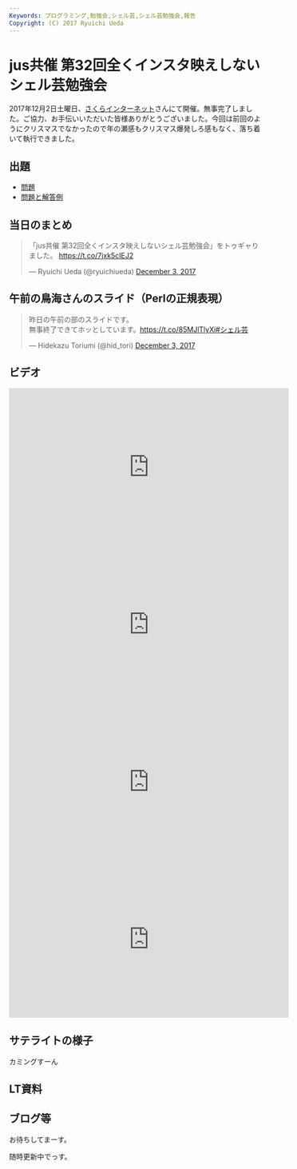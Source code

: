 ```yaml
---
Keywords: プログラミング,勉強会,シェル芸,シェル芸勉強会,報告
Copyright: (C) 2017 Ryuichi Ueda
---
```


# jus共催 第32回全くインスタ映えしないシェル芸勉強会

2017年12月2日土曜日、[さくらインターネット](https://www.sakura.ad.jp/)さんにて開催。無事完了しました。ご協力、お手伝いいただいた皆様ありがとうございました。今回は前回のようにクリスマスでなかったので年の瀬感もクリスマス爆発しろ感もなく、落ち着いて執行できました。

## 出題

* [問題](/?post=20171202_shellgei_31)
* [問題と解答例](/?post=20171202_shellgei_31_q)

## 当日のまとめ

<blockquote class="twitter-tweet" data-partner="tweetdeck"><p lang="ja" dir="ltr">「jus共催 第32回全くインスタ映えしないシェル芸勉強会」をトゥギャりました。 <a href="https://t.co/7jxk5cIEJ2">https://t.co/7jxk5cIEJ2</a></p>&mdash; Ryuichi Ueda (@ryuichiueda) <a href="https://twitter.com/ryuichiueda/status/937240621126782976?ref_src=twsrc%5Etfw">December 3, 2017</a></blockquote>
<script async src="https://platform.twitter.com/widgets.js" charset="utf-8"></script>

## 午前の鳥海さんのスライド（Perlの正規表現）

<blockquote class="twitter-tweet" data-partner="tweetdeck"><p lang="ja" dir="ltr">昨日の午前の部のスライドです。<br>無事終了できてホッとしています。<a href="https://t.co/85MJlTlyXi">https://t.co/85MJlTlyXi</a><a href="https://twitter.com/hashtag/%E3%82%B7%E3%82%A7%E3%83%AB%E8%8A%B8?src=hash&amp;ref_src=twsrc%5Etfw">#シェル芸</a></p>&mdash; Hidekazu Toriumi (@hid_tori) <a href="https://twitter.com/hid_tori/status/937134495630729216?ref_src=twsrc%5Etfw">December 3, 2017</a></blockquote>
<script async src="https://platform.twitter.com/widgets.js" charset="utf-8"></script>

## ビデオ

<iframe width="560" height="315" src="https://www.youtube.com/embed/Da6JxrxETfw" frameborder="0" allowfullscreen></iframe>

<iframe width="560" height="315" src="https://www.youtube.com/embed/g8PaP7UM9wI" frameborder="0" allowfullscreen></iframe>

<iframe width="560" height="315" src="https://www.youtube.com/embed/ahh_H5VtxgQ" frameborder="0" allowfullscreen></iframe>

<iframe width="560" height="315" src="https://www.youtube.com/embed/tNPMju5vlfI" frameborder="0" allowfullscreen></iframe>

## サテライトの様子

カミングすーん

## LT資料


## ブログ等

お待ちしてまーす。





随時更新中でっす。
